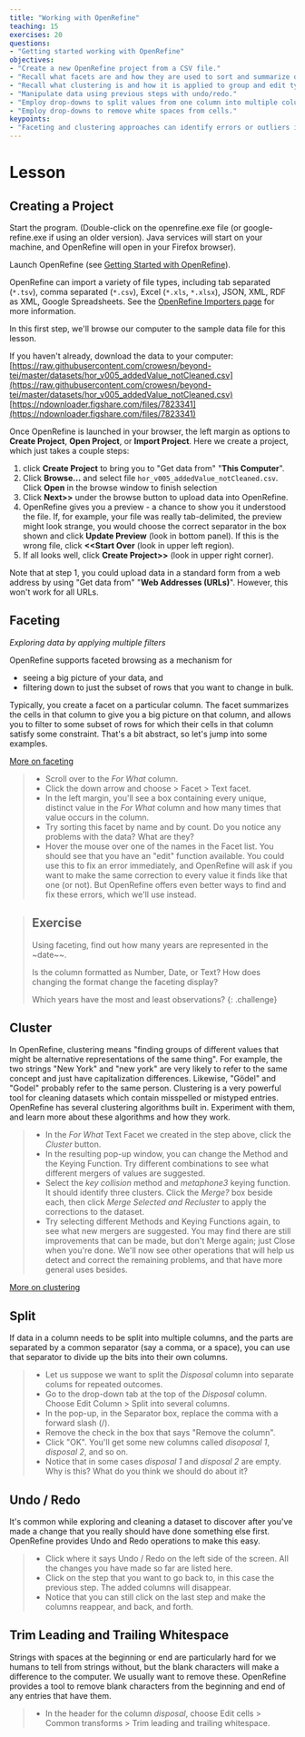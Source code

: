 ```yaml
---
title: "Working with OpenRefine"
teaching: 15
exercises: 20
questions:
- "Getting started working with OpenRefine"
objectives:
- "Create a new OpenRefine project from a CSV file."
- "Recall what facets are and how they are used to sort and summarize data."
- "Recall what clustering is and how it is applied to group and edit typos."
- "Manipulate data using previous steps with undo/redo."
- "Employ drop-downs to split values from one column into multiple columns."
- "Employ drop-downs to remove white spaces from cells."
keypoints:
- "Faceting and clustering approaches can identify errors or outliers in data."
---
```


# Lesson

## Creating a Project


Start the program. (Double-click on the openrefine.exe file (or google-refine.exe if using an older version). Java services will start on your machine, and OpenRefine will open in your Firefox browser).

Launch OpenRefine (see [Getting Started with OpenRefine](00-getting-started.html)).

OpenRefine can import a variety of file types, including tab separated (`*.tsv`), comma separated (`*.csv`), Excel (`*.xls`, `*.xlsx`), JSON, XML, RDF as XML, Google Spreadsheets. See the [OpenRefine Importers page](https://github.com/OpenRefine/OpenRefine/wiki/Importers) for more information.

In this first step, we'll browse our computer to the sample data file for this lesson. 

If you haven't already, download the data to your computer: [https://raw.githubusercontent.com/crowesn/beyond-tei/master/datasets/hor_v005_addedValue_notCleaned.csv](https://raw.githubusercontent.com/crowesn/beyond-tei/master/datasets/hor_v005_addedValue_notCleaned.csv)
[https://ndownloader.figshare.com/files/7823341](https://ndownloader.figshare.com/files/7823341)

Once OpenRefine is launched in your browser, the left margin as options to **Create Project**, **Open Project**, or **Import Project**. Here we create a project, which just takes a couple steps:

1. click **Create Project** to bring you to "Get data from" "**This Computer**".
2. Click **Browse...** and select file `hor_v005_addedValue_notCleaned.csv`. Click **Open** in the browse window to finish selection 
3. Click **Next>>** under the browse button to upload data into OpenRefine.
4. OpenRefine gives you a preview - a chance to show you it understood the file. If, for example, your file was really tab-delimited, the preview might look strange, you would choose the correct separator in the box shown and click **Update Preview** (look in bottom panel). If this is the wrong file, click **<<Start Over** (look in upper left region).
5. If all looks well, click **Create Project>>** (look in upper right corner).

Note that at step 1, you could upload data in a standard form from a web address by using "Get data from" "**Web Addresses (URLs)**". However, this won't work for all URLs.

## Faceting

*Exploring data by applying multiple filters*

OpenRefine supports faceted browsing as a mechanism for

* seeing a big picture of your data, and
* filtering down to just the subset of rows that you want to change in bulk.

Typically, you create a facet on a particular column. The facet summarizes the cells in that column to give you a big picture on that column, and allows you to filter to some subset of rows for which their cells in that column satisfy some constraint. That's a bit abstract, so let's jump into some examples. 

[More on faceting](https://github.com/OpenRefine/OpenRefine/wiki/Faceting)

>  - Scroll over to the _For What_ column.
>  - Click the down arrow and choose > Facet > Text facet.
>  - In the left margin, you'll see a box containing every unique, distinct value in the _For What_ column 
and how many times that value occurs in the column.
>  - Try sorting this facet by name and by count. Do you notice any problems with the data? What are they?
>  - Hover the mouse over one of the names in the Facet list. You should see that you have an "edit" function available. 
> You could use this to fix an error immediately, and OpenRefine will ask if you want 
> to make the same correction to every value it finds like that one (or not). But OpenRefine offers 
> even better ways to find and fix these errors, which we'll use instead.




> ## Exercise
>
> Using faceting, find out how many years are represented in the ~date~~.  
>
> Is the column formatted as Number, Date, or Text? How does changing the format change the faceting display?
>
> Which years have the most and least observations?
{: .challenge}

## Cluster

In OpenRefine, clustering means "finding groups of different values that might be alternative representations of the same thing". For example, the two strings "New York" and "new york" are very likely to refer to the same concept and just have capitalization differences. Likewise, "Gödel" and "Godel" probably refer to the same person. Clustering is a very powerful tool for cleaning datasets which contain misspelled or mistyped entries. OpenRefine has several clustering algorithms built in. Experiment with them, and learn more about these algorithms and how they work. 

>  - In the _For What_ Text Facet we created in the step above, click the _Cluster_ button.
>  - In the resulting pop-up window, you can change the Method and the Keying Function. Try different combinations to 
> see what different mergers of values are suggested.
>  - Select the _key collision_ method and _metaphone3_ keying function. It should identify three clusters. 
> Click the _Merge?_ box beside each, then click _Merge Selected and Recluster_ to 
> apply the corrections to the dataset.
> - Try selecting different Methods and Keying Functions again, to see what new mergers are suggested. You may find there are 
> still improvements that can be made, but don't Merge again; just Close when you're done.  We'll now 
> see other operations that will help us detect and correct the remaining problems, 
> and that have more general uses besides.


[More on clustering](https://github.com/OpenRefine/OpenRefine/wiki/Clustering-In-Depth)

## Split

If data in a column needs to be split into multiple columns, and the parts are separated by a common separator (say a comma, or a space), you can use that separator to divide up the bits into their own columns.


>  - Let us suppose we want to split the _Disposal_ column into separate colums for repeated outcomes. 
>  - Go to the drop-down tab at the top of the _Disposal_ column. Choose Edit Column > Split into several columns.
>  - In the pop-up, in the Separator box, replace the comma with a forward slash (/).
>  - Remove the check in the box that says "Remove the column".
>  - Click "OK". You'll get some new columns called _disoposal 1_, _disposal 2_, and so on.
>  - Notice that in some cases _disposal 1_ and _disposal 2_ are empty. Why is this? What do you think we 
should do about it?

## Undo / Redo

It's common while exploring and cleaning a dataset to discover after you've made a change that you really should have done something else first. OpenRefine provides Undo and Redo operations to make this easy.


>  - Click where it says Undo / Redo on the left side of the screen. All the changes you have made so far are listed here.
>  - Click on the step that you want to go back to, in this case the previous step. The added columns will disappear.
>  - Notice that you can still click on the last step and make the columns reappear, and back, and forth. 

## Trim Leading and Trailing Whitespace

Strings with spaces at the beginning or end are particularly hard for we humans to tell from strings without, but the blank characters will make a difference to the computer. We usually want to remove these. OpenRefine provides a tool to remove blank characters from the beginning and end of any entries that have them.


>  - In the header for the column _disposal_, choose Edit cells > Common transforms > Trim leading and trailing whitespace.


